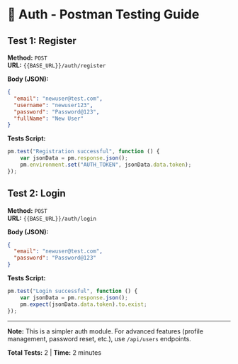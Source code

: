 # 🧪 Auth - Postman Testing Guide

## Test 1: Register
**Method:** `POST`  
**URL:** `{{BASE_URL}}/auth/register`

**Body (JSON):**
```json
{
  "email": "newuser@test.com",
  "username": "newuser123",
  "password": "Password@123",
  "fullName": "New User"
}
```

**Tests Script:**
```javascript
pm.test("Registration successful", function () {
    var jsonData = pm.response.json();
    pm.environment.set("AUTH_TOKEN", jsonData.data.token);
});
```

## Test 2: Login
**Method:** `POST`  
**URL:** `{{BASE_URL}}/auth/login`

**Body (JSON):**
```json
{
  "email": "newuser@test.com",
  "password": "Password@123"
}
```

**Tests Script:**
```javascript
pm.test("Login successful", function () {
    var jsonData = pm.response.json();
    pm.expect(jsonData.data.token).to.exist;
});
```

---

**Note:** This is a simpler auth module. For advanced features (profile management, password reset, etc.), use `/api/users` endpoints.

**Total Tests:** 2 | **Time:** 2 minutes

